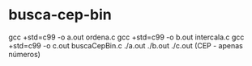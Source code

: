 # busca-cep-bin
gcc +std=c99 -o a.out ordena.c
gcc +std=c99 -o b.out intercala.c
gcc +std=c99 -o c.out buscaCepBin.c
./a.out
./b.out
./c.out (CEP - apenas números)
